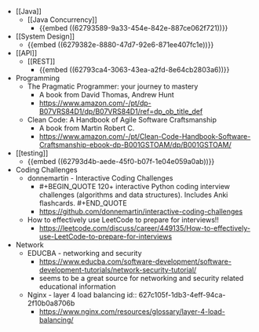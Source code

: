 - [[Java]]
	- [[Java Concurrency]]
		- {{embed ((62793589-9a33-454e-842e-887ce062f721))}}
- [[System Design]]
	- {{embed ((6279382e-8880-47d7-92e6-871ee407fc1e))}}
- [[API]]
	- [[REST]]
		- {{embed ((62793ca4-3063-43ea-a2fd-8e64cb2803a6))}}
- Programming
	- The Pragmatic Programmer: your journey to mastery
		- A book from David Thomas, Andrew Hunt
		- https://www.amazon.com/-/pt/dp-B07VRS84D1/dp/B07VRS84D1/ref=dp_ob_title_def
	- Clean Code: A Handbook of Agile Software Craftsmanship
		- A book from Martin Robert C.
		- https://www.amazon.com/-/pt/Clean-Code-Handbook-Software-Craftsmanship-ebook-dp-B001GSTOAM/dp/B001GSTOAM/
- [[testing]]
	- {{embed ((62793d4b-aede-45f0-b07f-1e04e059a0ab))}}
- Coding Challenges
	- donnemartin - Interactive Coding Challenges
		- #+BEGIN_QUOTE
		  120+ interactive Python coding interview challenges (algorithms and data structures). Includes Anki flashcards.
		  #+END_QUOTE
		- https://github.com/donnemartin/interactive-coding-challenges
	- How to effectively use LeetCode to prepare for interviews!!
		- https://leetcode.com/discuss/career/449135/How-to-effectively-use-LeetCode-to-prepare-for-interviews
- Network
	- EDUCBA - networking and security
		- https://www.educba.com/software-development/software-development-tutorials/network-security-tutorial/
		- seems to be a great source for networking and security related educational information
	- Nginx - layer 4 load balancing
	  id:: 627c105f-1db3-4eff-94ca-2f10b0a8706b
		- https://www.nginx.com/resources/glossary/layer-4-load-balancing/